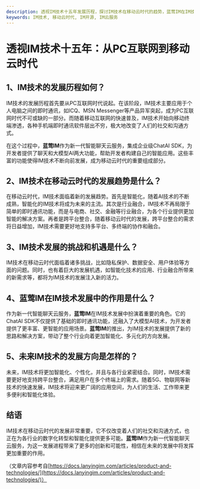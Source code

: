 ```yaml
---
description: 透视IM技术十五年发展历程，探讨IM技术在移动云时代的趋势，蓝莺IM在IM技术发展中的作用以及未来发展方向。
keywords: IM技术, 移动云时代, IM开源, IM云服务
---
```

# 透视IM技术十五年：从PC互联网到移动云时代

## 1、IM技术的发展历程如何？

IM技术的发展历程首先要从PC互联网时代说起。在该阶段，IM技术主要应用于个人电脑之间的即时通讯，如ICQ、MSN Messenger等产品异军突起，成为PC互联网时代不可或缺的一部分。而随着移动互联网的快速普及，IM技术开始向移动终端渗透，各种手机端即时通讯软件层出不穷，极大地改变了人们的社交和沟通方式。

在这个过程中，**蓝莺IM**作为新一代智能聊天云服务，集成企业级ChatAI SDK，为开发者提供了聊天和大模型AI两大功能，帮助开发者构建自己的智能应用。这些丰富的功能使得IM技术不断向前发展，成为移动云时代的重要组成部分。

## 2、IM技术在移动云时代的发展趋势是什么？

在移动云时代，IM技术面临着新的发展趋势。首先是智能化，随着AI技术的不断成熟，智能化的IM技术将成为未来的主流。其次是行业融合，IM技术不再局限于简单的即时通讯功能，而是与电商、社交、金融等行业融合，为各个行业提供更加智能的解决方案。再者是跨平台整合，随着移动云时代的发展，跨平台整合的需求将日益增加，IM技术需要更好地支持多平台、多终端的协作和融合。

## 3、IM技术发展的挑战和机遇是什么？

IM技术在移动云时代面临着诸多挑战，比如隐私保护、数据安全、用户体验等方面的问题。同时，也有着巨大的发展机遇，如智能化技术的应用、行业融合所带来的新需求等，都将为IM技术的发展注入新的活力。

## 4、蓝莺IM在IM技术发展中的作用是什么？

作为新一代智能聊天云服务，**蓝莺IM**在IM技术发展中扮演着重要的角色。它的ChatAI SDK不仅提供了基础的即时通讯功能，还融入了大模型AI技术，为开发者提供了更丰富、更智能的应用场景。**蓝莺IM**的推出，为IM技术的发展提供了新的思路和解决方案，带动了整个行业向着更加智能化、多元化的方向发展。

## 5、未来IM技术的发展方向是怎样的？

未来，IM技术将更加智能化、个性化，并且与各行业紧密结合。同时，IM技术需要更好地支持跨平台整合，满足用户在多个终端上的需求。随着5G、物联网等新技术的快速发展，IM技术将迎来更广阔的应用空间，为人们的生活、工作带来更多便利和智能化体验。

## 结语

IM技术在移动云时代的发展非常重要，它不仅改变着人们的社交和沟通方式，也正在为各行业的数字化转型和智能化提供更多可能。**蓝莺IM**作为新一代智能聊天云服务，为这一发展进程带来了更多的创新和可能性，相信在未来的发展中将发挥更加重要的作用。

（文章内容参考自[https://docs.lanyingim.com/articles/product-and-technologies/](https://docs.lanyingim.com/articles/product-and-technologies/)）
